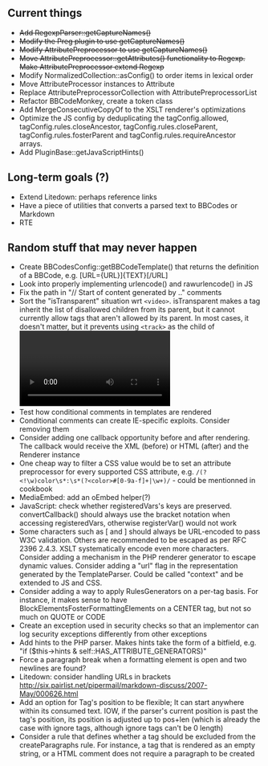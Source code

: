 Current things
--------------
- ~~Add RegexpParser::getCaptureNames()~~
- ~~Modify the Preg plugin to use getCaptureNames()~~
- ~~Modify AttributePreprocessor to use getCaptureNames()~~
- ~~Move AttributePreprocessor::getAttributes() functionality to Regexp. Make AttributePreprocessor extend Regexp~~
- Modify NormalizedCollection::asConfig() to order items in lexical order
- Move AttributeProcessor instances to Attribute
- Replace AttributePreprocessorCollection with AttributePreprocessorList
- Refactor BBCodeMonkey, create a token class
- Add MergeConsecutiveCopyOf to the XSLT renderer's optimizations
- Optimize the JS config by deduplicating the tagConfig.allowed, tagConfig.rules.closeAncestor, tagConfig.rules.closeParent, tagConfig.rules.fosterParent and tagConfig.rules.requireAncestor arrays.
- Add PluginBase::getJavaScriptHints()

Long-term goals (?)
-------------------
- Extend Litedown: perhaps reference links
- Have a piece of utilities that converts a parsed text to BBCodes or Markdown
- RTE


Random stuff that may never happen
----------------------------------
- Create BBCodesConfig::getBBCodeTemplate() that returns the definition of a BBCode, e.g. [URL={URL}]{TEXT}[/URL]
- Look into properly implementing urlencode() and rawurlencode() in JS
- Fix the path in "// Start of content generated by .." comments
- Sort the "isTransparent" situation wrt `<video>`. isTransparent makes a tag inherit the list of disallowed children from its parent, but it cannot currently allow tags that aren't allowed by its parent. In most cases, it doesn't matter, but it prevents using `<track>` as the child of <video> through the HTMLElements plugin
- Test how conditional comments in templates are rendered
- Conditional comments can create IE-specific exploits. Consider removing them
- Consider adding one callback opportunity before and after rendering. The callback would receive the XML (before) or HTML (after) and the Renderer instance
- One cheap way to filter a CSS value would be to set an attribute preprocessor for every supported CSS attribute, e.g. `/(?<!\w)color\s*:\s*(?<color>#[0-9a-f]+|\w+)/` - could be mentionned in cookbook
- MediaEmbed: add an oEmbed helper(?)
- JavaScript: check whether registeredVars's keys are preserved. convertCallback() should always use the bracket notation when accessing registeredVars, otherwise registerVar() would not work
- Some characters such as [ and ] should always be URL-encoded to pass W3C validation. Others are recommended to be escaped as per RFC 2396 2.4.3. XSLT systematically encode even more characters. Consider adding a mechanism in the PHP renderer generator to escape dynamic values. Consider adding a "url" flag in the representation generated by the TemplateParser. Could be called "context" and be extended to JS and CSS.
- Consider adding a way to apply RulesGenerators on a per-tag basis. For instance, it makes sense to have BlockElementsFosterFormattingElements on a CENTER tag, but not so much on QUOTE or CODE
- Create an exception used in security checks so that an implementor can log security exceptions differently from other exceptions
- Add hints to the PHP parser. Makes hints take the form of a bitfield, e.g. "if ($this->hints & self::HAS_ATTRIBUTE_GENERATORS)"
- Force a paragraph break when a formatting element is open and two newlines are found?
- Litedown: consider handling URLs in brackets http://six.pairlist.net/pipermail/markdown-discuss/2007-May/000626.html
- Add an option for Tag's position to be flexible; It can start anywhere within its consumed text. IOW, if the parser's current position is past the tag's position, its position is adjusted up to pos+len (which is already the case with ignore tags, although ignore tags can't be 0 length)
- Consider a rule that defines whether a tag should be excluded from the createParagraphs rule. For instance, a tag that is rendered as an empty string, or a HTML comment does not require a paragraph to be created
